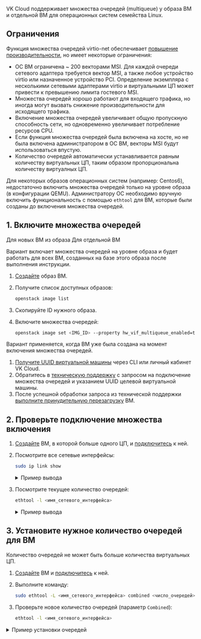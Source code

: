 VK Cloud поддерживает множества очередей (multiqueue) у образа ВМ и отдельной ВМ для операционных систем семейства Linux.

## Ограничения

Функция множества очередей virtio-net обеспечивает [повышение производительности](https://specs.openstack.org/openstack/nova-specs/specs/liberty/implemented/libvirt-virtiomq.html), но имеет некоторые ограничения:

- ОС ВМ ограничена ~ 200 векторами MSI. Для каждой очереди сетевого адаптера требуется вектор MSI, а также любое устройство virtio или назначенное устройство PCI. Определение экземпляра с несколькими сетевыми адаптерами virtio и виртуальными ЦП может привести к превышению лимита гостевого MSI.
- Множества очередей хорошо работают для входящего трафика, но иногда могут вызвать снижение производительности для исходящего трафика.
- Включение множества очередей увеличивает общую пропускную способность сети, но одновременно увеличивает потребление ресурсов CPU.
- Если функция множества очередей была включена на хосте, но не была включена администратором в ОС ВМ, векторы MSI будут использоваться впустую.
- Количество очередей автоматически устанавливается равным количеству виртуальных ЦП, таким образом пропорциональна количеству виртуалных ЦП.

<warn>

Для некоторых образов операционных систем (например: Centos6), недостаточно включить множества очередей только на уровне образа (в конфигурации QEMU). Администратору ОС необходимо вручную включить функциональность с помощью `ethtool` для ВМ, которые были созданы до включения множества очередей.

</warn>

## 1. Включите множества очередей

<tabs>
<tablist>
<tab>Для новых ВМ из образа</tab>
<tab>Для отдельной ВМ</tab>
</tablist>
<tabpanel>

Вариант включает множества очередей на уровне образа и будет работать для всех ВМ, созданных на базе этого образа после выполнения инструкции.

1. [Создайте](../../instructions/vm-images/vm-images-manage) образ ВМ.
1. Получите список доступных образов:

    ```bash
    openstack image list
    ```

1. Скопируйте ID нужного образа.
1. Включите множества очередей:

    ```bash
    openstack image set <IMG_ID> --property hw_vif_multiqueue_enabled=true
    ```

</tabpanel>
<tabpanel>

Вариант применяется, когда ВМ уже была создана на момент включения множества очередей.

1. [Получите UUID виртуальной машины](../../instructions/vm/vm-manage#poluchenie_id_virtualnoy_mashiny) через CLI или личный кабинет VK Cloud.
1. Обратитесь в [техническую поддержку](/ru/contacts) с запросом на подключение множества очередей и указанием UUID целевой виртуальной машины.
1. После успешной обработки запроса из технической поддержки [выполните принудительную перезагрузку](../../instructions/vm/vm-manage#prinuditelnyy_perezapusk_vm) ВМ.

</tabpanel>
</tabs>

## 2. Проверьте подключение множества включения

1. [Создайте](../../instructions/vm/vm-create) ВМ, в которой больше одного ЦП, и [подключитесь](../../instructions/vm/vm-connect) к ней.
1. Посмотрите все сетевые интерфейсы:

    ```bash
    sudo ip link show
    ```

    <details>
     <summary>Пример вывода</summary>

    ```bash
    ubuntu@dm-test:~$ sudo ip link show
    1: lo: <LOOPBACK,UP,LOWER_UP> mtu 65536 qdisc noqueue state UNKNOWN mode DEFAULT group default qlen 1000
        link/loopback 00:00:00:00:00:00 brd 00:00:00:00:00:00
    2: ens3: <BROADCAST,MULTICAST,UP,LOWER_UP> mtu 1500 qdisc mq state UP mode DEFAULT group default qlen 1000
        link/ether fa:16:3e:1d:3e:08 brd ff:ff:ff:ff:ff:ff
        altname enp0s3
    ```

    Здесь `ens3` — имя сетевого интерфейса, для которого нужно проверить подключение множества очередей.

    </details>

1. Посмотрите текущее количество очередей:

    ```bash
    ethtool -l <имя_сетевого_интерфейса>
    ```

   <details>
     <summary>Пример вывода</summary>

   ```bash
    ubuntu@dm-test:~$ ethtool -l ens3
    Channel parameters for ens3:
    Pre-set maximums:
    RX:             n/a
    TX:             n/a
    Other:          n/a
    Combined:       1
    Current hardware settings:
    RX:             n/a
    TX:             n/a
    Other:          n/a
    Combined:       1
    ```

   </details>

## 3. Установите нужное количество очередей для ВМ

<info>

Количество очередей не может быть больше количества виртуальных ЦП.

</info>

1. [Создайте](../../instructions/vm/vm-create) ВМ и [подключитесь](../../instructions/vm/vm-connect) к ней.
1. Выполните команду:

    ```bash
    sudo ethtool -L <имя_сетевого_интерфейса> combined <число_очередей>
    ```
1. Проверьте новое количество очередей (параметр `Combined`):

    ```bash
    ethtool -l <имя_сетевого_интерфейса>
    ```

<details>
  <summary>Пример установки очередей</summary>

```bash
ubuntu@dm-test:~$ sudo ethtool -L ens3 combined 2
ubuntu@dm-test:~$ ethtool -l ens3
Channel parameters for ens3:
Pre-set maximums:
RX:             n/a
TX:             n/a
Other:          n/a
Combined:       4
Current hardware settings:
RX:             n/a
TX:             n/a
Other:          n/a
Combined:       2
```

</details>
